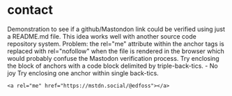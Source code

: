 # contact
Demonstration to see if a github/Mastondon link could be verified using just a README.md file.
This idea works well with another source code repository system.
Problem: the rel="me" attribute within the anchor tags is replaced with rel="nofollow" when the file is rendered in the browser which would probably confuse the Mastodon verification process.
Try enclosing the block of anchors with a code block delimited by triple-back-tics. - No joy
Try enclosing one anchor within single back-tics.

<!--
<a rel="me" href="https://mstdn.social/@edfoss"></a>
<a rel="me" href="https://mstdn.social/@topics"></a>
<a rel="me" href="https://mastodon.social/@edfoss"></a>
<a rel="me" href="https://mastodon.online/@edfoss"></a>
-->

`<a rel="me" href="https://mstdn.social/@edfoss"></a>`
